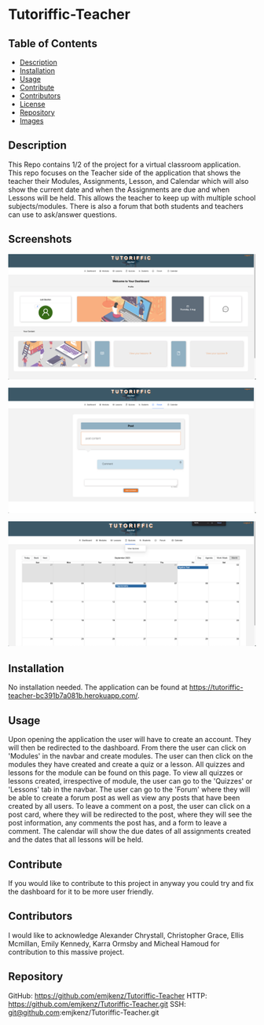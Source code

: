 # Tutoriffic-Teacher

## Table of Contents
* [Description](#description)
* [Installation](#installation)
* [Usage](#usage)
* [Contribute](#contribute)
* [Contributors](#contributors)
* [License](#license)
* [Repository](#repository)
* [Images](#images) 

## Description

This Repo contains 1/2 of the project for a virtual classroom application. This repo focuses on the Teacher side of the application that shows the teacher their Modules, Assignments, Lesson, and Calendar which will also show the current date and when the Assignments are due and when Lessons will be held. This allows the teacher to keep up with multiple school subjects/modules. There is also a forum that both students and teachers can use to ask/answer questions.

## Screenshots

![Dashboard](./client//src//assets/Dashboard.png)

![Forum](./client/src/assets/Forum.png)

![Calendar](./client//src/assets/Calendar.png)

## Installation

No installation needed. The application can be found at https://tutoriffic-teacher-bc391b7a081b.herokuapp.com/.

## Usage

Upon opening the application the user will have to create an account. They will then be redirected to the dashboard. From there the user can click on 'Modules' in the navbar and create modules. The user can then click on the modules they have created and create a quiz or a lesson. All quizzes and lessons for the module can be found on this page. To view all quizzes or lessons created, irrespective of module, the user can go to the 'Quizzes' or 'Lessons' tab in the navbar. The user can go to the 'Forum' where they will be able to create a forum post as well as view any posts that have been created by all users. To leave a comment on a post, the user can click on a post card, where they will be redirected to the post, where they will see the post information, any comments the post has, and a form to leave a comment. The calendar will show the due dates of all assignments created and the dates that all lessons will be held.

## Contribute

If you would like to contribute to this project in anyway you could try and fix the dashboard for it to be more user friendly.

## Contributors

I would like to acknowledge Alexander Chrystall, Christopher Grace, Ellis Mcmillan, Emily Kennedy, Karra Ormsby and Micheal Hamoud for contribution to this massive project.

## Repository

GitHub: https://github.com/emjkenz/Tutoriffic-Teacher
HTTP: https://github.com/emjkenz/Tutoriffic-Teacher.git
SSH: git@github.com:emjkenz/Tutoriffic-Teacher.git
